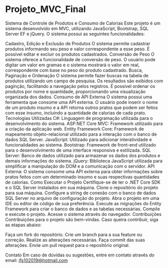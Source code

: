 ﻿# Projeto_MVC_Final

 Sistema de Controle de Produtos e Consumo de Calorias
Este projeto é um sistema desenvolvido em MVC, utilizando JavaScript, Bootstrap, SQL Server EF e jQuery. O sistema possui as seguintes funcionalidades:

Cadastro, Edição e Exclusão de Produtos
O sistema permite cadastrar produtos informando seu peso e valor correspondente a esse peso.
É possível editar e excluir os produtos cadastrados.
Conversão de Peso
O sistema oferece a funcionalidade de conversão de peso. O usuário pode digitar um valor em gramas e o sistema mostrará o valor em real, correspondente com base no peso do produto cadastrado.
Busca, Paginação e Ordenação
O sistema permite fazer buscas na tabela de produtos utilizando um campo de pesquisa.
Os resultados são exibidos com paginção, facilitando a navegação pelos registros.
É possível ordenar os produtos por nome e quantidade, proporcionando uma visualização organizada dos dados.
Consumo de API Externa
O sistema possui uma ferramenta que consome uma API externa.
O usuário pode inserir o nome de um produto insumo e a API retorna outros pratos que podem ser feitos com esse insumo, incluindo a quantidade de calorias de cada prato.
Tecnologias Utilizadas
C#: Linguagem de programação utilizada para o desenvolvimento do sistema.
ASP.NET Core MVC: Framework utilizado para a criação da aplicação web.
Entity Framework Core: Framework de mapeamento objeto-relacional utilizado para a interação com o banco de dados SQL Server.
JavaScript: Utilizado para adicionar interatividade e funcionalidades ao sistema.
Bootstrap: Framework de front-end utilizado para o desenvolvimento de uma interface responsiva e estilizada.
SQL Server: Banco de dados utilizado para armazenar os dados dos produtos e demais informações do sistema.
jQuery: Biblioteca JavaScript utilizada para simplificar a manipulação do DOM e a comunicação com o servidor.
API Externa: O sistema consome uma API externa para obter informações sobre pratos feitos com um determinado insumo e suas respectivas quantidades de calorias.
Como Executar o Projeto
Certifique-se de ter o .NET Core SDK e o SQL Server instalados em sua máquina.
Clone o repositório do projeto para sua máquina.
Configure a string de conexão com o banco de dados SQL Server no arquivo de configuração do projeto.
Abra o projeto em uma IDE ou editor de código de sua preferência.
Execute as migrações do Entity Framework para criar o banco de dados e as tabelas necessárias.
Compile e execute o projeto.
Acesse o sistema através do navegador.
Contribuições
Contribuições para o projeto são bem-vindas. Caso queira contribuir, siga as etapas abaixo:

Faça um fork do repositório.
Crie um branch para a sua feature ou correção.
Realize as alterações necessárias.
Faça commit das suas alterações.
Envie um pull request para o repositório original.


Contato
Em caso de dúvidas ou sugestões, entre em contato através do email: jfs102019@hotmail.com
